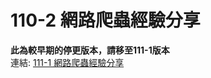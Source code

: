 # **110-2 網路爬蟲經驗分享**

**此為較早期的停更版本，請移至111-1版本**  
連結: [111-1 網路爬蟲經驗分享](https://github.com/Guo0911/CJCU_Club/tree/main/111-1/%E7%B6%B2%E8%B7%AF%E7%88%AC%E8%9F%B2%E7%B6%93%E9%A9%97%E5%88%86%E4%BA%AB)
